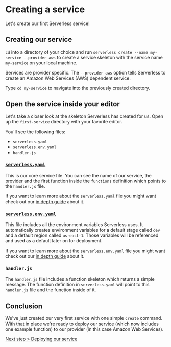 # Creating a service

Let's create our first Serverless service!

## Creating our service

`cd` into a directory of your choice and run `serverless create --name my-service --provider aws` to create a service
skeleton with the service name `my-service` on your local machine.

Services are provider specific. The `--provider aws` option tells Serverless to create an Amazon Web Services (AWS)
dependent service.

Type `cd my-service` to navigate into the previously created directory.

## Open the service inside your editor

Let's take a closer look at the skeleton Serverless has created for us. Open up the `first-service` directory with your
favorite editor.

You'll see the following files:
- `serverless.yaml`
- `serverless.env.yaml`
- `handler.js`

### [`serverless.yaml`](../understanding-serverless/serverless-yaml.md)

This is our core service file. You can see the name of our service, the provider and the first function inside the
`functions` definition which points to the `handler.js` file.

If you want to learn more about the `serverless.yaml` file you might want check out our
[in depth guide](../understanding-serverless/serverless-yaml.md) about it.

### [`serverless.env.yaml`](../understanding-serverless/serverless-env-yaml.md)

This file includes all the environment variables Serverless uses. It automatically creates environment variables for a
default stage called `dev` and a default region called `us-east-1`. Those variables will be referenced and used as a
default later on for deployment.

If you want to learn more about the `serverless.env.yaml` file you might want check out our
[in depth guide](../understanding-serverless/serverless-env-yaml.md) about it.

### `handler.js`

The `handler.js` file includes a function skeleton which returns a simple message. The function definition in
`serverless.yaml` will point to this `handler.js` file and the function inside of it.

## Conclusion

We've just created our very first service with one simple `create` command. With that in place we're ready to deploy
our service (which now includes one example function) to our provider (in this case Amazon Web Services).

[Next step > Deploying our service](deploying-a-service.md)
